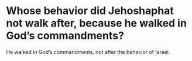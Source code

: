 # Whose behavior did Jehoshaphat not walk after, because he walked in God’s commandments?

He walked in God’s commandments, not after the behavior of Israel.
